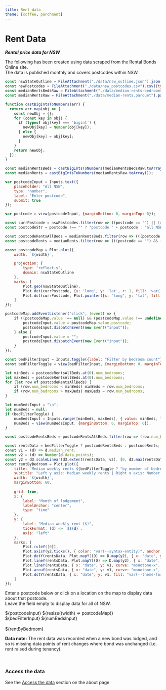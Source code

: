 ```yaml
---
title: Rent data
theme: [coffee, parchment]
---
```


# Rent Data

**_Rental price data for NSW_**

The following has been created using data scraped from the Rental Bonds Online site.<br>
The data is published monthly and covers postcodes within NSW.<br>


```js
const nswStateOutline = FileAttachment("./data/nsw_outline.json").json();
const nswPostcodes = FileAttachment("./data/nsw_postcodes.csv").csv({typed: true});
const medianRentsBedsRaw = FileAttachment("./data/median-rents-bedrooms.parquet").parquet();
const medianRentsRaw = FileAttachment("./data/median-rents.parquet").parquet();
```

```js
function castBigIntsToNumbers(arr) {
  return arr.map(obj => {
    const newObj = {};
    for (const key in obj) {
      if (typeof obj[key] === 'bigint') {
        newObj[key] = Number(obj[key]);
      } else {
        newObj[key] = obj[key];
      }
    }
    return newObj;
  });
}

const medianRentsBeds = castBigIntsToNumbers(medianRentsBedsRaw.toArray());
const medianRents = castBigIntsToNumbers(medianRentsRaw.toArray());
```

```js
var postcodeInput = Inputs.text({
    placeholder: "All NSW",
    type: "number",
    label: "Enter postcode",
    submit: true
});

var postcode = view(postcodeInput, {marginBottom: 0, marginTop: 0});
```

```js
const currPostcode = nswPostcodes.filter(row => ((postcode == "") || (row.postcode.toString() === postcode)));
const postcodeStr = postcode !== "" ? "postcode " + postcode : "all NSW";

const postcodeRentsAllBeds = medianRentsBeds.filter(row => (((postcode == "") && (row.postcode.toString() === "0")) || (row.postcode.toString() === postcode)));
const postcodeRents = medianRents.filter(row => (((postcode == "") && (row.postcode.toString() === "0")) || (row.postcode.toString() === postcode)));
```

```js
const postcodeMap = Plot.plot({
    width: `${width}`,

    projection: {
        type: "reflect-y",
        domain: nswStateOutline
    },
    marks: [
        Plot.geo(nswStateOutline),
        Plot.dot(currPostcode, {x: 'long', y: 'lat', r: 1, fill: 'var(--theme-foreground-focus)', tip: true, title: (d) => `Postcode: ${d.postcode} \nLocality: ${d.locality}`}),
        Plot.dot(currPostcode, Plot.pointer({x: "long", y: "lat", fill: "#b3e2cd", r: 3}))
    ]
});

postcodeMap.addEventListener("click", (event) => {
    if ((postcodeMap.value !== null) && (postcodeMap.value !== undefined)) {
        postcodeInput.value = postcodeMap.value.postcode;
        postcodeInput.dispatchEvent(new Event("input"));
    } else {
        postcodeInput.value = "";
        postcodeInput.dispatchEvent(new Event("input"));
    }
});
```

```js
const bedFilterInput = Inputs.toggle({label: "Filter by bedroom count"});
const bedFilterToggle = view(bedFilterInput, {marginBottom: 0, marginTop: 0});

let minBeds = postcodeRentsAllBeds.at(0).num_bedrooms;
let maxBeds = postcodeRentsAllBeds.at(0).num_bedrooms;
for (let row of postcodeRentsAllBeds) {
    if (row.num_bedrooms < minBeds) minBeds = row.num_bedrooms;
    if (row.num_bedrooms > maxBeds) maxBeds = row.num_bedrooms;
}
```

```js
let numBedsInput = "\n";
let numBeds = null;
if (bedFilterToggle) {
    numBedsInput = Inputs.range([minBeds, maxBeds], { value: minBeds, label: "Num Bedrooms", step: 1 });
    numBeds = view(numBedsInput, {marginBottom: 0, marginTop: 0});
}
```

```js
const postcodeRentsBeds = postcodeRentsAllBeds.filter(row => (row.num_bedrooms === numBeds));
```

```js
const rentsData = bedFilterToggle ? postcodeRentsBeds : postcodeRents;
const v1 = (d) => d.median_rent;
const v2 = (d) => Number(d.data_points);
const y2 = d3.scaleLinear(d3.extent(rentsData, v2), [0, d3.max(rentsData, v1)]);
const rentByBedroom = Plot.plot({
    title: `Median weekly rents ${bedFilterToggle ? "by number of bedrooms" : ""} for ${postcodeStr}`,
    subtitle: "Left y axis: Median weekly rents | Right y axis: Number of bonds lodged per month",
    width: `${width}`,
    marginBottom: 60,
  
    grid: true,
    x: {
        label: "Month of lodgement",
        labelAnchor: "center",
        type: "time"
    },
    y: {
        label: "Median weekly rent ($)",
        tickFormat: (d) => `$${d}`,
        axis: "left"
    },
    marks: [
        Plot.ruleY([0]),
        Plot.axisY(y2.ticks(), { color: "var(--syntax-entity)", anchor: "right", label: "Bonds lodged", y: y2, tickFormat: y2.tickFormat() }),
        Plot.dotY(rentsData, Plot.mapY((D) => D.map(y2), { x: "date", y: v2, r: 2, fill: "#93748A", fillOpacity: 0.6 })),
        Plot.lineY(rentsData, Plot.mapY((D) => D.map(y2), { x: "date", y: v2, curve: "bump-x", stroke: "var(--syntax-entity)", strokeOpacity: 0.5 })),
        Plot.lineY(rentsData, { x: "date", y: v1, curve: "monotone-x", stroke: "var(--theme-foreground-focus)", tip: 'x', channels: {"Bonds lodged": "data_points"} }),
        Plot.areaY(rentsData, { x: "date", y: v1, curve: "monotone-x", fill: "var(--theme-foreground-focus)", fillOpacity: 0.1 }),
        Plot.dotY(rentsData, { x: "date", y: v1, fill: "var(--theme-foreground)", stroke: "var(--theme-background-alt)" })
    ]
});
```


<div class="card" >
    <p>
    Enter a postcode below or click on a location on the map to display data about that postcode.<br>
    Leave the field empty to display data for all of NSW.
    </p>
    ${postcodeInput}
    ${resize((width) => postcodeMap)}
</div>

<div class="card" >
    ${bedFilterInput}
    ${numBedsInput}
    <br><br>
    ${rentByBedroom}
</div>
<p><strong>Data note:</strong> The rent data was recorded when a new bond was lodged, and so is missing data points of rent changes where bond was unchanged (i.e. rent raised during tenancy).</p><br>


### Access the data

See the [Access the data](/about#access-the-data) section on the about page.
